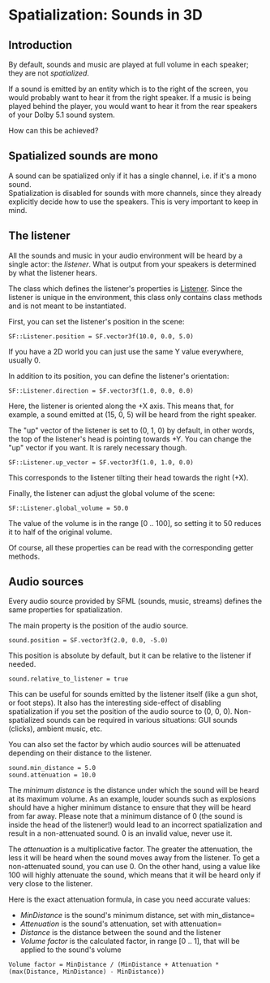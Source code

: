 # Spatialization: Sounds in 3D

## Introduction

By default, sounds and music are played at full volume in each speaker; they are not *spatialized*.

If a sound is emitted by an entity which is to the right of the screen, you would probably want to hear it from the right speaker. If a music is being played behind the player, you would want to hear it from the rear speakers of your Dolby 5.1 sound system.

How can this be achieved?

## Spatialized sounds are mono

A sound can be spatialized only if it has a single channel, i.e. if it's a mono sound.  
Spatialization is disabled for sounds with more channels, since they already explicitly decide how to use the speakers. This is very important to keep in mind.

## The listener

All the sounds and music in your audio environment will be heard by a single actor: the *listener*. What is output from your speakers is determined by what the listener hears.

The class which defines the listener's properties is [Listener]({{book.api}}/Listener.html). Since the listener is unique in the environment, this class only contains class methods and is not meant to be instantiated.

First, you can set the listener's position in the scene:

```crystal
SF::Listener.position = SF.vector3f(10.0, 0.0, 5.0)
```

If you have a 2D world you can just use the same Y value everywhere, usually 0.

In addition to its position, you can define the listener's orientation:

```crystal
SF::Listener.direction = SF.vector3f(1.0, 0.0, 0.0)
```

Here, the listener is oriented along the +X axis. This means that, for example, a sound emitted at (15, 0, 5) will be heard from the right speaker.

The "up" vector of the listener is set to (0, 1, 0) by default, in other words, the top of the listener's head is pointing towards +Y. You can change the "up" vector if you want. It is rarely necessary though.

```crystal
SF::Listener.up_vector = SF.vector3f(1.0, 1.0, 0.0)
```

This corresponds to the listener tilting their head towards the right (+X).

Finally, the listener can adjust the global volume of the scene:

```crystal
SF::Listener.global_volume = 50.0
```

The value of the volume is in the range [0 .. 100], so setting it to 50 reduces it to half of the original volume.

Of course, all these properties can be read with the corresponding getter methods.

## Audio sources

Every audio source provided by SFML (sounds, music, streams) defines the same properties for spatialization.

The main property is the position of the audio source.

```crystal
sound.position = SF.vector3f(2.0, 0.0, -5.0)
```

This position is absolute by default, but it can be relative to the listener if needed.

```crystal
sound.relative_to_listener = true
```

This can be useful for sounds emitted by the listener itself (like a gun shot, or foot steps). It also has the interesting side-effect of disabling spatialization if you set the position of the audio source to (0, 0, 0). Non-spatialized sounds can be required in various situations: GUI sounds (clicks), ambient music, etc.

You can also set the factor by which audio sources will be attenuated depending on their distance to the listener.

```crystal
sound.min_distance = 5.0
sound.attenuation = 10.0
```

The *minimum distance* is the distance under which the sound will be heard at its maximum volume. As an example, louder sounds such as explosions should have a higher minimum distance to ensure that they will be heard from far away. Please note that a minimum distance of 0 (the sound is inside the head of the listener!) would lead to an incorrect spatialization and result in a non-attenuated sound. 0 is an invalid value, never use it.

The *attenuation* is a multiplicative factor. The greater the attenuation, the less it will be heard when the sound moves away from the listener. To get a non-attenuated sound, you can use 0. On the other hand, using a value like 100 will highly attenuate the sound, which means that it will be heard only if very close to the listener.

Here is the exact attenuation formula, in case you need accurate values:

- *MinDistance*   is the sound's minimum distance, set with min_distance=
- *Attenuation*   is the sound's attenuation, set with attenuation=
- *Distance*      is the distance between the sound and the listener
- *Volume factor* is the calculated factor, in range [0 .. 1], that will be applied to the sound's volume

`Volume factor = MinDistance / (MinDistance + Attenuation * (max(Distance, MinDistance) - MinDistance))`

